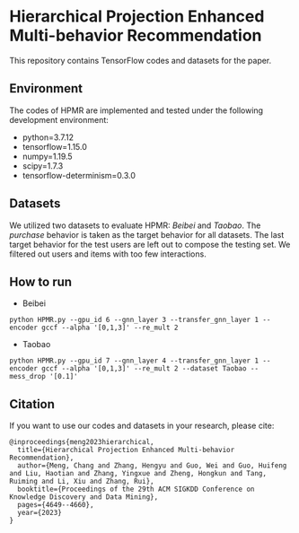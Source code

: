 # Hierarchical Projection Enhanced Multi-behavior Recommendation

This repository contains TensorFlow codes and datasets for the paper.

## Environment
The codes of HPMR are implemented and tested under the following development environment:
* python=3.7.12
* tensorflow=1.15.0
* numpy=1.19.5
* scipy=1.7.3
* tensorflow-determinism=0.3.0

## Datasets
We utilized two datasets to evaluate HPMR: <i>Beibei</i> and <i>Taobao</i>. The <i>purchase</i> behavior is taken as the target behavior for all datasets. The last target behavior for the test users are left out to compose the testing set. We filtered out users and items with too few interactions.

## How to run

* Beibei
```
python HPMR.py --gpu_id 6 --gnn_layer 3 --transfer_gnn_layer 1 --encoder gccf --alpha '[0,1,3]' --re_mult 2 
```
* Taobao
```
python HPMR.py --gpu_id 7 --gnn_layer 4 --transfer_gnn_layer 1 --encoder gccf --alpha '[0,1,3]' --re_mult 2 --dataset Taobao --mess_drop '[0.1]'
```

## Citation
If you want to use our codes and datasets in your research, please cite:
```
@inproceedings{meng2023hierarchical,
  title={Hierarchical Projection Enhanced Multi-behavior Recommendation},
  author={Meng, Chang and Zhang, Hengyu and Guo, Wei and Guo, Huifeng and Liu, Haotian and Zhang, Yingxue and Zheng, Hongkun and Tang, Ruiming and Li, Xiu and Zhang, Rui},
  booktitle={Proceedings of the 29th ACM SIGKDD Conference on Knowledge Discovery and Data Mining},
  pages={4649--4660},
  year={2023}
}
```


